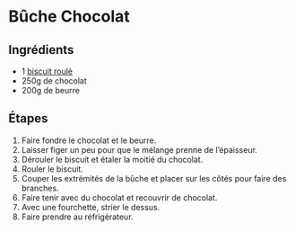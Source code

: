 # Bûche Chocolat

## Ingrédients

- 1 [biscuit roulé](/docs/biscuit_roule.md)
- 250g de chocolat  
- 200g de beurre  

## Étapes

1. Faire fondre le chocolat et le beurre.  
1. Laisser figer un peu pour que le mélange prenne de l’épaisseur.  
1. Dérouler le biscuit et étaler la moitié du chocolat.  
1. Rouler le biscuit.  
1. Couper les extrémités de la bûche et placer sur les côtés pour faire des branches.  
1. Faire tenir avec du chocolat et recouvrir de chocolat.  
1. Avec une fourchette, strier le dessus.  
1. Faire prendre au réfrigérateur.  
